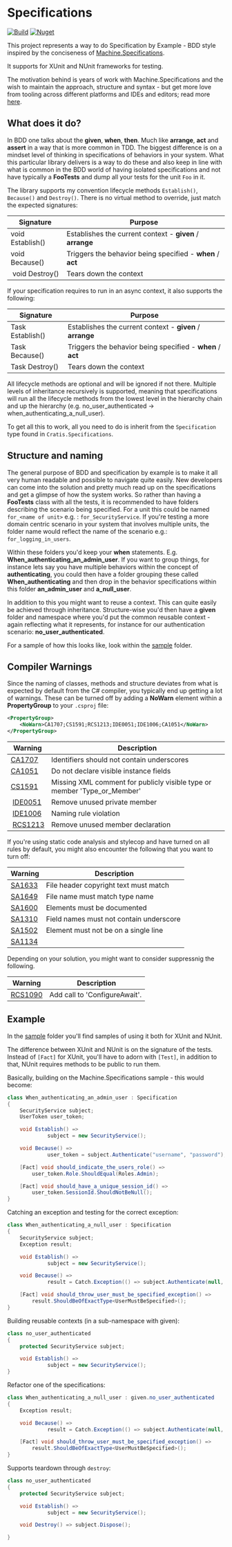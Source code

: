# Specifications

[![Build](https://github.com/cratis/Specifications/actions/workflows/build.yml/badge.svg)](https://github.com/cratis-system/Specifications/actions/workflows/build.yml)
[![Nuget](https://img.shields.io/nuget/v/cratis.specifications)](http://nuget.org/packages/cratis.specifications)

This project represents a way to do Specification by Example - BDD style inspired by
the conciseness of [Machine.Specifications](https://github.com/machine/machine.specifications).

It supports for XUnit and NUnit frameworks for testing.

The motivation behind is years of work with Machine.Specifications and the wish to maintain
the approach, structure and syntax - but get more love from tooling across different platforms
and IDEs and editors; read more [here](https://www.ingebrigtsen.info/2021/09/05/specifications-in-xunit/).

## What does it do?

In BDD one talks about the **given**, **when**, **then**. Much like **arrange**, **act** and **assert** in a way that
is more common in TDD. The biggest difference is on a mindset level of thinking in specifications of behaviors in your
system. What this particular library delivers is a way to do these and also keep in line with what is common in the BDD
world of having isolated specifications and not have typically a **FooTests** and dump all your tests for the unit `Foo` in
it.

The library supports my convention lifecycle methods `Establish()`, `Because()` and `Destroy()`. There is no virtual method
to override, just match the expected signatures:

| Signature | Purpose |
| --------- | ------- |
| void Establish() | Establishes the current context - **given** / **arrange** |
| void Because() | Triggers the behavior being specified - **when** / **act** |
| void Destroy() | Tears down the context |

If your specification requires to run in an async context, it also supports the following:

| Signature | Purpose |
| --------- | ------- |
| Task Establish() | Establishes the current context - **given** / **arrange** |
| Task Because() | Triggers the behavior being specified - **when** / **act** |
| Task Destroy() | Tears down the context |

All lifecycle methods are optional and will be ignored if not there.
Multiple levels of inheritance recursively is supported, meaning that specifications will run all the lifecycle methods
from the lowest level in the hierarchy chain and up the hierarchy (e.g. no_user_authenticated -> when_authenticating_a_null_user).

To get all this to work, all you need to do is inherit from the `Specification` type found in `Cratis.Specifications`.

## Structure and naming

The general purpose of BDD and specification by example is to make it all very human readable and possible to navigate quite
easily. New developers can come into the solution and pretty much read up on the specifications and get a glimpse of how the
system works. So rather than having a **FooTests** class with all the tests, it is recommended to have folders describing the scenario being
specified. For a unit this could be named `for_<name of unit>` e.g. : `for_SecurityService`. If you're testing a more domain
centric scenario in your system that involves multiple units, the folder name would reflect the name of the scenario e.g.:
`for_logging_in_users`.

Within these folders you'd keep your **when** statements. E.g. **When_authenticating_an_admin_user**. If you want to group things,
for instance lets say you have multiple behaviors within the concept of **authenticating**, you could then have a folder grouping these
called **When_authenticating** and then drop in the behavior specifications within this folder **an_admin_user** and **a_null_user**.

In addition to this you might want to reuse a context. This can quite easily be achieved through inheritance. Structure-wise you'd
then have a **given** folder and namespace where you'd put the common reusable context - again reflecting what it represents,
for instance for our authentication scenario: **no_user_authenticated**.

For a sample of how this looks like, look within the [sample](./Sample) folder.

## Compiler Warnings

Since the naming of classes, methods and structure deviates from what is expected by default from the C# compiler, you typically
end up getting a lot of warnings. These can be turned off by adding a **NoWarn** element within a **PropertyGroup** to your `.csproj` file:

```xml
<PropertyGroup>
    <NoWarn>CA1707;CS1591;RCS1213;IDE0051;IDE1006;CA1051</NoWarn>
</PropertyGroup>
```

| Warning | Description |
| ------- | ----------- |
| [CA1707](https://docs.microsoft.com/en-us/dotnet/fundamentals/code-analysis/quality-rules/ca1707) | Identifiers should not contain underscores |
| [CA1051](https://docs.microsoft.com/en-us/dotnet/fundamentals/code-analysis/quality-rules/CA1051) | Do not declare visible instance fields |
| [CS1591](https://docs.microsoft.com/en-us/dotnet/csharp/language-reference/compiler-messages/cs1591)  | Missing XML comment for publicly visible type or member 'Type_or_Member' |
| [IDE0051](https://docs.microsoft.com/en-us/dotnet/fundamentals/code-analysis/style-rules/ide0051) | Remove unused private member |
| [IDE1006](https://docs.microsoft.com/en-us/dotnet/fundamentals/code-analysis/style-rules/naming-rules#rule-id-ide1006-naming-rule-violation) | Naming rule violation |
| [RCS1213](https://github.com/JosefPihrt/Roslynator/blob/master/docs/analyzers/RCS1213.md) | Remove unused member declaration|

If you're using static code analysis and stylecop and have turned on all rules by default, you might also encounter the following that you want to turn off:

| Warning | Description |
| ------- | ----------- |
| [SA1633](https://documentation.help/StyleCop/SA1636.html) | File header copyright text must match |
| [SA1649](https://documentation.help/StyleCop/SA1649.html) | File name must match type name |
| [SA1600](https://documentation.help/StyleCop/SA1600.html) | Elements must be documented |
| [SA1310](https://documentation.help/StyleCop/SA1310.html) | Field names must not contain underscore |
| [SA1502](https://documentation.help/StyleCop/SA1502.html) | Element must not be on a single line |
| [SA1134](https://documentation.help/StyleCop/SA1134.html) ||

Depending on your solution, you might want to consider suppressnig the following.

| Warning | Description |
| ------- | ----------- |
| [RCS1090](https://github.com/JosefPihrt/Roslynator/blob/master/docs/analyzers/RCS1090.md) | Add call to 'ConfigureAwait'.|

## Example

In the [sample](./Sample) folder you'll find samples of using it both for XUnit and NUnit.

The difference between XUnit and NUnit is on the signature of the tests.
Instead of `[Fact]` for XUnit, you'll have to adorn with `[Test]`, in addition to that, NUnit
requires methods to be public to run them.

Basically, building on the Machine.Specifications sample - this would become:

```csharp
class When_authenticating_an_admin_user : Specification
{
    SecurityService subject;
    UserToken user_token;

    void Establish() =>
             subject = new SecurityService();

    void Because() =>
             user_token = subject.Authenticate("username", "password");

    [Fact] void should_indicate_the_users_role() =>
        user_token.Role.ShouldEqual(Roles.Admin);

    [Fact] void should_have_a_unique_session_id() =>
        user_token.SessionId.ShouldNotBeNull();
}
```

Catching an exception and testing for the correct exception:

```csharp
class When_authenticating_a_null_user : Specification
{
    SecurityService subject;
    Exception result;

    void Establish() =>
             subject = new SecurityService();

    void Because() =>
             result = Catch.Exception(() => subject.Authenticate(null, null));

    [Fact] void should_throw_user_must_be_specified_exception() =>
        result.ShouldBeOfExactType<UserMustBeSpecified>();
}
```

Building reusable contexts (in a sub-namespace with given):

```csharp
class no_user_authenticated
{
    protected SecurityService subject;

    void Establish() =>
             subject = new SecurityService();
}
```

Refactor one of the specifications:

```csharp
class When_authenticating_a_null_user : given.no_user_authenticated
{
    Exception result;

    void Because() =>
             result = Catch.Exception(() => subject.Authenticate(null, null));

    [Fact] void should_throw_user_must_be_specified_exception() =>
        result.ShouldBeOfExactType<UserMustBeSpecified>();
}
```

Supports teardown through `destroy`:

```csharp
class no_user_authenticated
{
    protected SecurityService subject;

    void Establish() =>
             subject = new SecurityService();

    void Destroy() => subject.Dispose();

}
```
